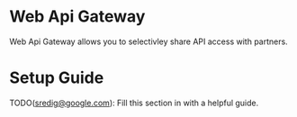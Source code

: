 # Web Api Gateway

Web Api Gateway allows you to selectivley share API access with partners.

# Setup Guide

TODO(sredig@google.com): Fill this section in with a helpful guide.
